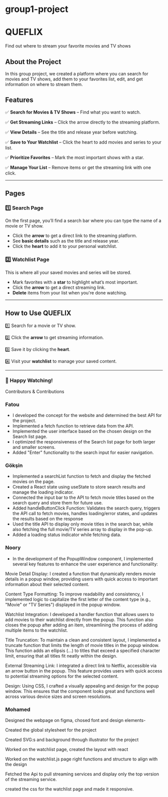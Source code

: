 # group1-project

# **QUEFLIX**

Find out where to stream your favorite movies and TV shows

## **About the Project**

In this group project, we created a platform where you can search for movies and TV shows, add them to your favorites list, edit, and get information on where to stream them.

## **Features**

✅ **Search for Movies & TV Shows** – Find what you want to watch.

✅ **Get Streaming Links** – Click the arrow directly to the streaming platform.

✅ **View Details** – See the title and release year before watching.

✅ **Save to Your Watchlist** – Click the heart to add movies and series to your list.

✅ **Prioritize Favorites** – Mark the most important shows with a star.

✅ **Manage Your List** – Remove items or get the streaming link with one click.

---

## **Pages**

### **1️⃣ Search Page**

On the first page, you’ll find a search bar where you can type the name of a movie or TV show.

- Click the **arrow** to get a direct link to the streaming platform.
- See **basic details** such as the title and release year.
- Click the **heart** to add it to your personal watchlist.

### **2️⃣ Watchlist Page**

This is where all your saved movies and series will be stored.

- Mark favorites with a **star** to highlight what’s most important.
- Click the **arrow** to get a direct streaming link.
- **Delete** items from your list when you're done watching.

---

## **How to Use QUEFLIX**

1️⃣ Search for a movie or TV show.

2️⃣ Click the **arrow** to get streaming information.

3️⃣ Save it by clicking the **heart**.

4️⃣ Visit your **watchlist** to manage your saved content.

---

### 🚀 **Happy Watching!**

Contributors & Contributions

### **Fatou**

- I developed the concept for the website and determined the best API for the project.
- Implemented a fetch function to retrieve data from the API.
- Implemented the user interface based on the chosen design on the Search list page.
- I optimized the responsiveness of the Search list page for both larger and smaller screens.
- Added "Enter" functionality to the search input for easier navigation.

### **Gökşin**

- Implemented a searchList function to fetch and display the fetched movies on the page.
- Created a React state using useState to store search results and manage the loading indicator.
- Connected the input bar to the API to fetch movie titles based on the search query and store them for future use.
- Added handleButtonClick Function: Validates the search query, triggers the API call to fetch movies, handles loading/error states, and updates the results based on the response
- Used the title API to display only movie titles in the search bar, while also fetching the full movie/TV series array to display in the pop-up.
- Added a loading status indicator while fetching data.

### **Noory**

- In the development of the PopupWindow component, I implemented several key features to enhance the user experience and functionality:

Movie Detail Display:
I created a function that dynamically renders movie details in a popup window, providing users with quick access to important information about their selected content.

Content Type Formatting:
To improve readability and consistency, I implemented logic to capitalize the first letter of the content type (e.g., "Movie" or "TV Series") displayed in the popup window.

Watchlist Integration:
I developed a handler function that allows users to add movies to their watchlist directly from the popup. This function also closes the popup after adding an item, streamlining the process of adding multiple items to the watchlist.

Title Truncation:
To maintain a clean and consistent layout, I implemented a truncate function that limits the length of movie titles in the popup window. This function adds an ellipsis (...) to titles that exceed a specified character limit, ensuring that all titles fit neatly within the design.

External Streaming Link:
I integrated a direct link to Netflix, accessible via an arrow button in the popup. This feature provides users with quick access to potential streaming options for the selected content.

Design:
Using CSS, I crafted a visually appealing and design for the popup window. This ensures that the component looks great and functions well across various device sizes and screen resolutions.

### **Mohamed**

Designed the webpage on figma, chosed font and design elements-

Created the global stylesheet for the project

Created SVG:s and background through illustrator for the project

Worked on the watchlist page, created the layout with react

Worked on the watchlist.js page right functions and structure to align with the design

Fetched the Api to pull streaming services and display only the top version of the streaming service.

created the css for the watchlist page and made it responsive.
